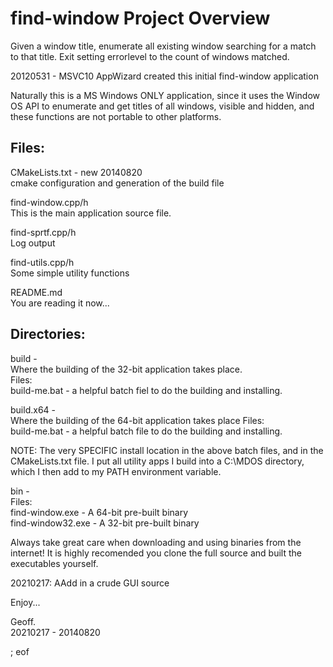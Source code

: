 find-window Project Overview
============================

Given a window title, enumerate all existing window searching for a match 
to that title. Exit setting errorlevel to the count of windows matched.

20120531 - MSVC10 AppWizard created this initial find-window application

Naturally this is a MS Windows ONLY application, since it uses the Window OS API
to enumerate and get titles of all windows, visible and hidden, and these functions
are not portable to other platforms.

Files:
------

CMakeLists.txt - new 20140820  
    cmake configuration and generation of the build file

find-window.cpp/h  
    This is the main application source file.

find-sprtf.cpp/h  
    Log output

find-utils.cpp/h  
    Some simple utility functions
    
README.md  
    You are reading it now...
    
Directories:
------------

build -  
    Where the building of the 32-bit application takes place.  
    Files:  
        build-me.bat - a helpful batch fiel to do the building and installing.

build.x64 -  
    Where the building of the 64-bit application takes place
    Files:  
        build-me.bat - a helpful batch file to do the building and installing.

NOTE: The very SPECIFIC install location in the above batch files, and in the 
CMakeLists.txt file. I put all utility apps I build into a C:\MDOS directory, 
which I then add to my PATH environment variable.

bin -  
Files:  
find-window.exe   - A 64-bit pre-built binary  
find-window32.exe - A 32-bit pre-built binary

Always take great care when downloading and using binaries from the internet! It is
highly recomended you clone the full source and built the executables yourself.

20210217: AAdd in a crude GUI source

Enjoy...

Geoff.  
20210217 - 20140820
        
; eof
